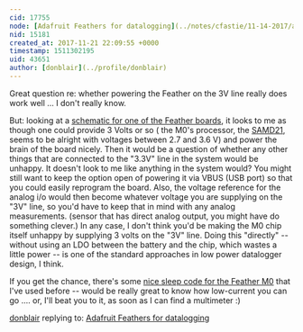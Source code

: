 ```yaml
---
cid: 17755
node: [Adafruit Feathers for datalogging](../notes/cfastie/11-14-2017/adafruit-feathers-for-datalogging)
nid: 15181
created_at: 2017-11-21 22:09:55 +0000
timestamp: 1511302195
uid: 43651
author: [donblair](../profile/donblair)
---
```


Great question re: whether powering the Feather on the 3V line really does work well ... I don't really know.

But: looking at a [schematic for one of the Feather boards](https://cdn-learn.adafruit.com/assets/assets/000/028/801/original/adafruit_products_M0SCHEM.png?1448656357), it looks to me as though one could provide 3 Volts or so ( the M0's processor, the [SAMD21](http://www.atmel.com/products/microcontrollers/arm/sam-d.aspx#samd21), seems to be alright with voltages between 2.7 and 3.6 V) and power the brain of the board nicely.  Then it would be a question of whether any other things that are connected to the "3.3V" line in the system would be unhappy.  It doesn't look to me like anything in the system would?  You might still want to keep the option open of powering it via VBUS (USB port) so that you could easily reprogram the board.  Also, the voltage reference for the analog i/o would then become whatever voltage you are supplying on the "3V" line, so you'd have to keep that in mind with any analog measurements.  (sensor that has direct analog output, you might have do something clever.)   In any case, I don't think you'd be making the M0 chip itself unhappy by supplying 3 volts on the "3V" line.  Doing this "directly" -- without using an LDO between the battery and the chip, which wastes a little power -- is one of the standard approaches in low power datalogger design, I think.  

If you get the chance, there's some [nice sleep code for the Feather M0](https://github.com/cavemoa/Feather-M0-Adalogger) that I've used before -- would be really great to know how low-current you can go .... or, I'll beat you to it, as soon as I can find a multimeter :)

[donblair](../profile/donblair) replying to: [Adafruit Feathers for datalogging](../notes/cfastie/11-14-2017/adafruit-feathers-for-datalogging)

